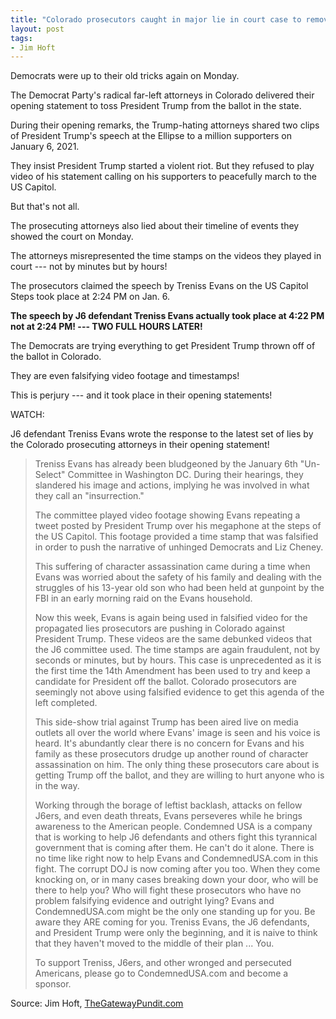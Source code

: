 ```yaml
---
title: "Colorado prosecutors caught in major lie in court case to remove President Trump from ballot --- with video evidence"
layout: post
tags:
- Jim Hoft
---
```


Democrats were up to their old tricks again on Monday.

The Democrat Party's radical far-left attorneys in Colorado delivered their opening statement to toss President Trump from the ballot in the state.

During their opening remarks, the Trump-hating attorneys shared two clips of President Trump's speech at the Ellipse to a million supporters on January 6, 2021.

They insist President Trump started a violent riot. But they refused to play video of his statement calling on his supporters to peacefully march to the US Capitol.

But that's not all.

The prosecuting attorneys also lied about their timeline of events they showed the court on Monday.

The attorneys misrepresented the time stamps on the videos they played in court --- not by minutes but by hours!

The prosecutors claimed the speech by Treniss Evans on the US Capitol Steps took place at 2:24 PM on Jan. 6.

**The speech by J6 defendant Treniss Evans actually took place at 4:22 PM not at 2:24 PM! --- TWO FULL HOURS LATER!**

The Democrats are trying everything to get President Trump thrown off of the ballot in Colorado.

They are even falsifying video footage and timestamps!

This is perjury --- and it took place in their opening statements!

WATCH:

<script>!function(r,u,m,b,l,e){r._Rumble=b,r[b]||(r[b]=function(){(r[b]._=r[b]._||[]).push(arguments);if(r[b]._.length==1){l=u.createElement(m),e=u.getElementsByTagName(m)[0],l.async=1,l.src="https://rumble.com/embedJS/u17acb"+(arguments[1].video?'.'+arguments[1].video:'')+"/?url="+encodeURIComponent(location.href)+"&args="+encodeURIComponent(JSON.stringify([].slice.apply(arguments))),e.parentNode.insertBefore(l,e)}})}(window, document, "script", "Rumble");</script>
<div id="rumble_v3qqe8s"></div>
<script>
Rumble("play", {"video":"v3qqe8s","div":"rumble_v3qqe8s"});</script>

J6 defendant Treniss Evans wrote the response to the latest set of lies by the Colorado prosecuting attorneys in their opening statement!

> Treniss Evans has already been bludgeoned by the January 6th "Un-Select" Committee in Washington DC. During their hearings, they slandered his image and actions, implying he was involved in what they call an "insurrection."
>
> The committee played video footage showing Evans repeating a tweet posted by President Trump over his megaphone at the steps of the US Capitol. This footage provided a time stamp that was falsified in order to push the narrative of unhinged Democrats and Liz Cheney.
>
> This suffering of character assassination came during a time when Evans was worried about the safety of his family and dealing with the struggles of his 13-year old son who had been held at gunpoint by the FBI in an early morning raid on the Evans household.
>
> Now this week, Evans is again being used in falsified video for the propagated lies prosecutors are pushing in Colorado against President Trump. These videos are the same debunked videos that the J6 committee used. The time stamps are again fraudulent, not by seconds or minutes, but by hours. This case is unprecedented as it is the first time the 14th Amendment has been used to try and keep a candidate for President off the ballot. Colorado prosecutors are seemingly not above using falsified evidence to get this agenda of the left completed.
>
> This side-show trial against Trump has been aired live on media outlets all over the world where Evans' image is seen and his voice is heard. It's abundantly clear there is no concern for Evans and his family as these prosecutors drudge up another round of character assassination on him. The only thing these prosecutors care about is getting Trump off the ballot, and they are willing to hurt anyone who is in the way.
>
> Working through the borage of leftist backlash, attacks on fellow J6ers, and even death threats, Evans perseveres while he brings awareness to the American people. Condemned USA is a company that is working to help J6 defendants and others fight this tyrannical government that is coming after them. He can't do it alone. There is no time like right now to help Evans and CondemnedUSA.com in this fight. The corrupt DOJ is now coming after you too. When they come knocking on, or in many cases breaking down your door, who will be there to help you? Who will fight these prosecutors who have no problem falsifying evidence and outright lying? Evans and CondemnedUSA.com might be the only one standing up for you. Be aware they ARE coming for you. Treniss Evans, the J6 defendants, and President Trump were only the beginning, and it is naive to think that they haven't moved to the middle of their plan ... You.
>
> To support Treniss, J6ers, and other wronged and persecuted Americans, please go to CondemnedUSA.com and become a sponsor.

Source: Jim Hoft, [TheGatewayPundit.com](https://www.thegatewaypundit.com/2023/11/enormous-development-colorado-prosecutors-caught-major-lie-court/)
